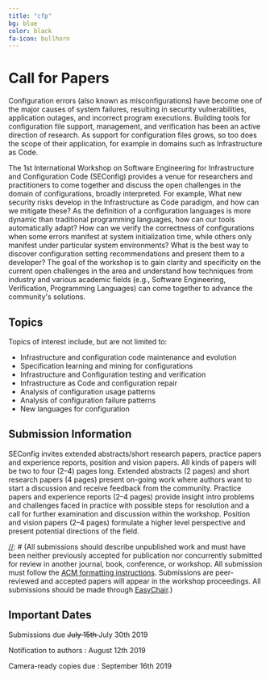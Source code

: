 ```yaml
---
title: "cfp"
bg: blue
color: black
fa-icon: bullhorn
---
```


# Call for Papers

Configuration errors (also known as misconfigurations) have become one of the major causes of system failures, resulting in security vulnerabilities, application outages, and incorrect program executions.
Building tools for configuration file support, management, and verification has been an active direction of research.
As support for configuration files grows, so too does the scope of their application, for example in domains such as Infrastructure as Code.

The 1st International Workshop on Software Engineering for Infrastructure and Configuration Code (SEConfig) provides a venue for researchers and practitioners to come together and discuss the open challenges in the domain of configurations, broadly interpreted. 
For example, 
What new security risks develop in the Infrastructure as Code paradigm, and how can we mitigate these?
As the definition of a configuration languages is more dynamic than traditional programming languages, how can our tools automatically adapt?
How can we verify the correctness of configurations when some errors manifest at system initialization time, while others only manifest under particular system environments?
What is the best way to discover configuration setting recommendations and present them to a developer? 
The goal of the workshop is to gain clarity and specificity on the current open challenges in the area and understand how techniques from industry and various academic fields (e.g., Software Engineering, Verification, Programming Languages) can come together to advance the community's solutions.

## Topics

Topics of interest include, but are not limited to:

- Infrastructure and configuration code maintenance and evolution
- Specification learning and mining for configurations
- Infrastructure and Configuration testing and verification
- Infrastructure as Code and configuration repair
- Analysis of configuration usage patterns
- Analysis of configuration failure patterns
- New languages for configuration

## Submission Information

SEConfig invites extended abstracts/short research papers, practice papers and experience reports, position and vision papers. 
All kinds of papers will be two to four (2–4) pages long. 
Extended abstracts (2 pages) and short research papers (4 pages) present on-going work where authors want to start a discussion and receive feedback from the community. 
Practice papers and experience reports (2–4 pages) provide insight intro problems and challenges faced in practice with possible steps for resolution and a call for further examination and discussion within the workshop. 
Position and vision papers (2–4 pages) formulate a higher level perspective and present potential directions of the field.

[//]: # (All submissions should describe unpublished work and must have been neither previously accepted for publication nor concurrently submitted for review in another journal, book, conference, or workshop. All submission must follow the [ACM formatting instructions](https://www.icse2018.org/track/icse-2018-Double-blind-review#Formatting). Submissions are peer-reviewed and accepted papers will appear in the workshop proceedings. All submissions should be made through [EasyChair](https://easychair.org/conferences/?conf=wapi18).)

## Important Dates

Submissions due
<s> July 15th </s> July 30th 2019

Notification to authors
: August 12th 2019

Camera-ready copies due
: September 16th 2019

[//]: # (The official publication date of the workshop proceedings is the date the proceedings are made available in the ACM Library. This date may be up to two weeks prior to the first day of ICSE 2018. The official publication date affects the deadline for any patent filings related to published work.)
